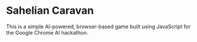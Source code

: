 # Sahelian Caravan
This is a simple AI-powered, browser-based game built using JavaScript for the Google Chrome AI hackathon.